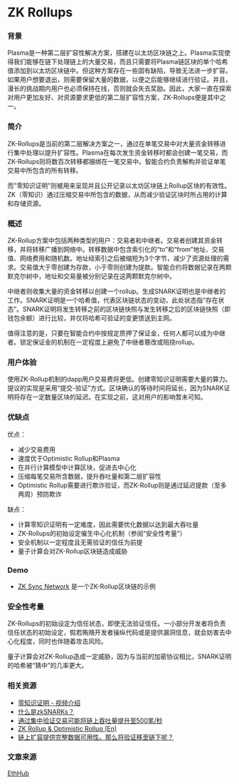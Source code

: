 # ZK Rollups

### 背景

Plasma是一种第二层扩容性解决方案，搭建在以太坊区块链之上。Plasma实现使得我们能够在链下处理链上的大量交易，而且只需要将Plasma链区块的单个哈希值添加到以太坊区块链中。但这种方案存在一些固有缺陷，导致无法进一步扩容。如果用户想要退出，则需要保留大量的数据，以便之后能够继续进行验证。并且，漫长的挑战期内用户也必须保持在线，否则就会失去奖励。因此，大家一直在探索对用户更加友好、对资源要求更低的第二层扩容性方案，ZK-Rollups便是其中之一。

### 简介 <a id="_2"></a>

ZK-Rollups是当前的第二层解决方案之一，通过在单笔交易中对大量资金转移进行集中处理以提升扩容性。Plasma在每次发生资金转移时都会创建一笔交易，而ZK-Rollups则将数百次转移都捆绑在一笔交易中。智能合约负责解构并验证单笔交易中所包含的所有转移。

而"零知识证明"则被用来呈现并且公开记录以太坊区块链上Rollup区块的有效性。ZK（零知识）通过压缩交易中所包含的数据，从而减少验证区块时所占用的计算和存储资源。

### 概述 <a id="_3"></a>

ZK-Rollup方案中包括两种类型的用户：交易者和中继者。交易者创建其资金转移，并将转移广播到网络中。转移数据中包含索引化的“to”和“from”地址、交易值、网络费用和随机数。地址经索引之后被缩短为3个字节，减少了资源处理的需求。交易值大于零创建为存款，小于零则创建为提款。智能合约将数据记录在两颗默克尔树中，地址和交易量被分别记录在这两颗默克尔树中。

中继者则收集大量的资金转移以创建一个rollup。生成SNARK证明也是中继者的工作。SNARK证明是一个哈希值，代表区块链状态的变动，此处状态指“存在状态”。SNARK证明将发生转移之前的区块链快照与发生转移之后的区块链快照（即钱包余额）进行比较，并仅将哈希可验证的变更馈送到主网。

值得注意的是，只要在智能合约中按规定质押了保证金，任何人都可以成为中继者。锁定保证金的机制在一定程度上避免了中继者篡改或阻挠rollup。

### 用户体验 <a id="_4"></a>

使用ZK-Rollup机制的dapp用户交易费将更低。创建零知识证明需要大量的算力。提议的实现是采用“提交-验证”方式。区块确认的等待时间将延长，因为SNARK证明将存在一定数量区块的延迟。在实现之前，这对用户的影响暂未可知。

### 优缺点 <a id="_5"></a>

优点：

* 减少交易费用
* 速度优于Optimistic Rollup和Plasma
* 在并行计算模型中计算区块，促进去中心化
* 压缩每笔交易所含数据，提升吞吐量和第二层扩容性
* Optimistic Rollup需要进行欺诈验证，而ZK-Rollup则是通过延迟提款（至多两周）预防欺诈

缺点：

* 计算零知识证明有一定难度，因此需要优化数据以达到最大吞吐量
* ZK-Rollups的初始设定催生中心化机制（参阅“安全性考量”）
* 安全机制以一定程度且无需验证的信任为前提
* 量子计算会对ZK-Rollup区块链造成威胁

### Demo <a id="demo"></a>

* [ZK Sync Network](https://demo.zksync.dev/explorer/) 是一个ZK-Rollup区块链的示例

### 安全性考量 <a id="_6"></a>

ZK-Rollups的初始设定为信任状态，即使无法验证信任。一小部分开发者将负责信任状态的初始设定，假若贿赂开发者操纵代码或是提供漏洞信息，就会妨害去中心化程度，同时也伴随着攻击风险。

量子计算会对ZK-Rollup造成一定威胁，因为与当前的加密协议相比，SNARK证明的哈希被“猜中”的几率更大。

### 相关资源 <a id="_7"></a>

* [零知识证明 - 视频介绍](https://youtu.be/0Sy6nb72gCk)
* [什么是zkSNARKs？](https://blog.ethereum.org/2016/12/05/zksnarks-in-a-nutshell/)
* [通过集中验证交易可能将链上吞吐量提升至500笔/秒](https://ethresear.ch/t/on-chain-scaling-to-potentially-500-tx-sec-through-mass-tx-validation/3477)
* [ZK Rollup & Optimistic Rollup \(En\)](https://medium.com/coinmonks/zk-rollup-optimistic-rollup-70c01295231b)
* [链上扩容提供完整数据可用性。那么将验证移至链下呢？](https://ethresear.ch/t/on-chain-scaling-with-full-data-availability-moving-verification-of-transactions-off-chain/3847)



### 文章来源

[EthHub](https://zh.docs.ethhub.io/%E4%BB%A5%E5%A4%AA%E5%9D%8A%E8%B7%AF%E7%BA%BF%E5%9B%BE/layer-2-%E6%89%A9%E5%AE%B9%E6%96%B9%E6%A1%88/zk-rollups/)

